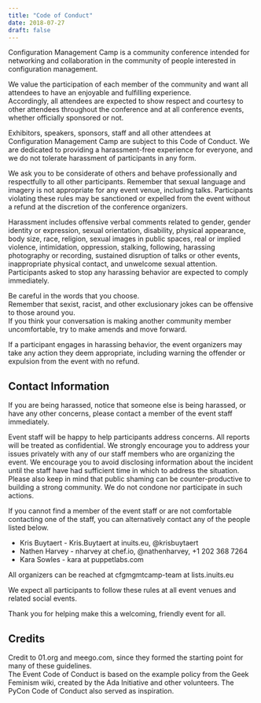```yaml
---
title: "Code of Conduct"
date: 2018-07-27
draft: false
---
```


Configuration Management Camp is a community conference intended for networking and collaboration in the community of people interested in configuration management.  

We value the participation of each member of the community and want all attendees to have an enjoyable and fulfilling experience.  
Accordingly, all attendees are expected to show respect and courtesy to other attendees throughout the conference and at all conference events, whether officially sponsored or not.  

Exhibitors, speakers, sponsors, staff and all other attendees at Configuration Management Camp are subject to this Code of Conduct. We are dedicated to providing a harassment-free experience for everyone, and we do not tolerate harassment of participants in any form.  

We ask you to be considerate of others and behave professionally and respectfully to all other participants. Remember that sexual language and imagery is not appropriate for any event venue, including talks. Participants violating these rules may be sanctioned or expelled from the event without a refund at the discretion of the conference organizers.  

Harassment includes offensive verbal comments related to gender, gender identity or expression, sexual orientation, disability, physical appearance, body size, race, religion, sexual images in public spaces, real or implied violence, intimidation, oppression, stalking, following, harassing photography or recording, sustained disruption of talks or other events, inappropriate physical contact, and unwelcome sexual attention. Participants asked to stop any harassing behavior are expected to comply immediately.  

Be careful in the words that you choose.  
Remember that sexist, racist, and other exclusionary jokes can be offensive to those around you.  
If you think your conversation is making another community member uncomfortable, try to make amends and move forward.  

If a participant engages in harassing behavior, the event organizers may take any action they deem appropriate, including warning the offender or expulsion from the event with no refund.  

## Contact Information ##

If you are being harassed, notice that someone else is being harassed, or have any other concerns, please contact a member of the event staff immediately.  

Event staff will be happy to help participants address concerns. All reports will be treated as confidential. We strongly encourage you to address your issues privately with any of our staff members who are organizing the event. We encourage you to avoid disclosing information about the incident until the staff have had sufficient time in which to address the situation. Please also keep in mind that public shaming can be counter-productive to building a strong community. We do not condone nor participate in such actions.  

If you cannot find a member of the event staff or are not comfortable contacting one of the staff, you can alternatively contact any of the people listed below.

- Kris Buytaert - Kris.Buytaert at inuits.eu, @krisbuytaert
- Nathen Harvey - nharvey at chef.io, @nathenharvey, +1 202 368 7264
- Kara Sowles - kara at puppetlabs.com

All organizers can be reached at cfgmgmtcamp-team at lists.inuits.eu  

We expect all participants to follow these rules at all event venues and related social events.  

Thank you for helping make this a welcoming, friendly event for all.  

## Credits ##

Credit to 01.org and meego.com, since they formed the starting point for many of these guidelines.  
The Event Code of Conduct is based on the example policy from the Geek Feminism wiki, created by the Ada Initiative and other volunteers. The PyCon Code of Conduct also served as inspiration.  

